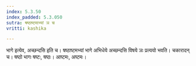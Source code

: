 ```yaml
---
index: 5.3.50
index_padded: 5.3.050
sutra: षष्ठाष्टमाभ्यां ञ च
vritti: kashika

---
```

भागे इत्येव, अच्छन्दसि इति च। षष्ठाष्टमभ्यां भागे अभिधेये अच्छन्दसि विषये ञः प्रत्ययो भवति। चकारादन् च। षष्ठो भागः षष्टः, षष्ठः। आष्टमः, अष्टमः।
